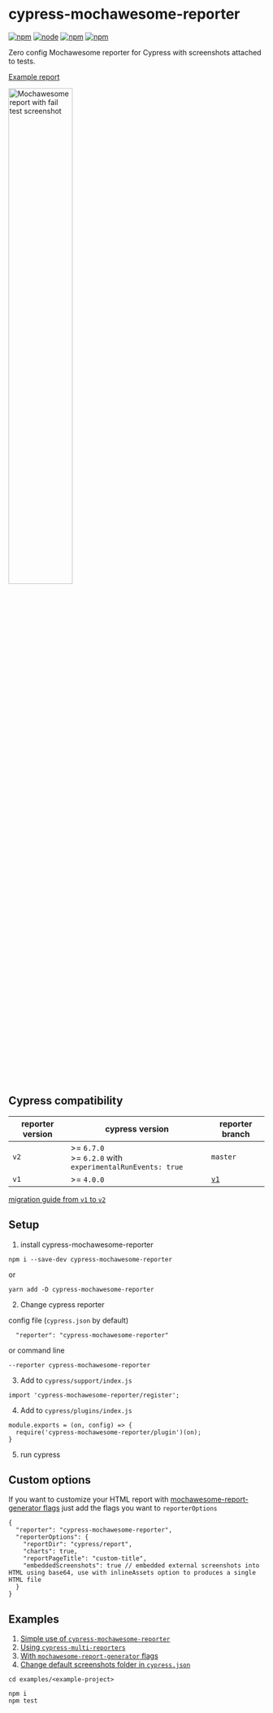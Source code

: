 # cypress-mochawesome-reporter

[![npm](https://img.shields.io/npm/v/cypress-mochawesome-reporter)](http://www.npmjs.com/package/cypress-mochawesome-reporter)
[![node](https://img.shields.io/node/v/cypress-mochawesome-reporter.svg)](https://github.com/LironEr/cypress-mochawesome-reporter)
[![npm](https://img.shields.io/npm/l/cypress-mochawesome-reporter)](http://www.npmjs.com/package/cypress-mochawesome-reporter)
[![npm](https://img.shields.io/npm/dm/cypress-mochawesome-reporter)](http://www.npmjs.com/package/cypress-mochawesome-reporter)

Zero config Mochawesome reporter for Cypress with screenshots attached to tests.

[Example report](https://lironer.github.io/cypress-mochawesome-reporter/example-report/mochawesome.html)

<img src="./docs/assets/failed-test-with-screenshot.png" alt="Mochawesome report with fail test screenshot" width="50%" />

## Cypress compatibility

| reporter version | cypress version                                                | reporter branch                                                         |
| ---------------- | -------------------------------------------------------------- | ----------------------------------------------------------------------- |
| `v2`             | >= `6.7.0` <br />>= `6.2.0` with `experimentalRunEvents: true` | `master`                                                                |
| `v1`             | >= `4.0.0`                                                     | [`v1`](https://github.com/LironEr/cypress-mochawesome-reporter/tree/v1) |

[migration guide from `v1` to `v2`](./migration.md)

## Setup

1. install cypress-mochawesome-reporter

```
npm i --save-dev cypress-mochawesome-reporter
```

or

```
yarn add -D cypress-mochawesome-reporter
```

2. Change cypress reporter

config file (`cypress.json` by default)

```
  "reporter": "cypress-mochawesome-reporter"
```

or command line

```
--reporter cypress-mochawesome-reporter
```

3. Add to `cypress/support/index.js`

```
import 'cypress-mochawesome-reporter/register';
```

4. Add to `cypress/plugins/index.js`

```
module.exports = (on, config) => {
  require('cypress-mochawesome-reporter/plugin')(on);
}
```

5. run cypress

## Custom options

If you want to customize your HTML report with [mochawesome-report-generator flags](https://github.com/adamgruber/mochawesome-report-generator#cli-flags) just add the flags you want to `reporterOptions`

```
{
  "reporter": "cypress-mochawesome-reporter",
  "reporterOptions": {
    "reportDir": "cypress/report",
    "charts": true,
    "reportPageTitle": "custom-title",
    "embeddedScreenshots": true // embedded external screenshots into HTML using base64, use with inlineAssets option to produces a single HTML file
  }
}
```

## Examples

1. [Simple use of `cypress-mochawesome-reporter`](examples/simple)
2. [Using `cypress-multi-reporters`](examples/multiple-reporters)
3. [With `mochawesome-report-generator` flags](examples/mochawesome-flags)
4. [Change default screenshots folder in `cypress.json`](examples/screenshots-folder)

```
cd examples/<example-project>

npm i
npm test
```
